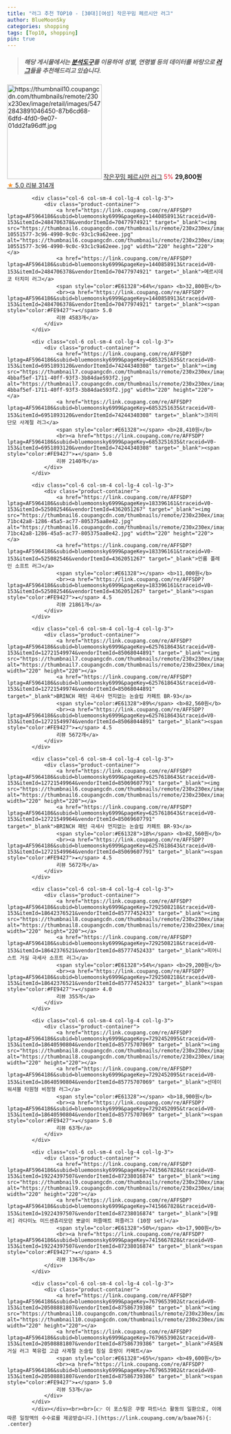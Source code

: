 ```yaml
---
title: "러그 추천 TOP10 - [30대][여성] 작은꾸밈 페르시안 러그"
author: BlueMoonSky
categories: shopping
tags: [Top10, shopping]
pin: true
---
```


> ##### 해당 게시물에서는 [**분석도구**](https://itemscout.io/)를 이용하여 **성별**, **연령별** 등의 데이터를 바탕으로 [**러그**](https://link.coupang.com/a/baae76)들을 추천해드리고 있습니다.
<div class="container"><div class="row">
            <div class="col-6 col-sm-4 col-lg-4 col-lg-3">
                <div class="product-container">
                    <a href="https://link.coupang.com/re/AFFSDP?lptag=AF5964186&subid=bluemoonsky6999&pageKey=5572749710&traceid=V0-153&itemId=8881665879&vendorItemId=76168346754" target="_blank"><img src="https://thumbnail10.coupangcdn.com/thumbnails/remote/230x230ex/image/retail/images/5472843891046450-87b6cd68-6dfd-4fd0-9e07-01dd2fa96dff.jpg" alt="https://thumbnail10.coupangcdn.com/thumbnails/remote/230x230ex/image/retail/images/5472843891046450-87b6cd68-6dfd-4fd0-9e07-01dd2fa96dff.jpg" width="220" height="220"></a>
                    <a href="https://link.coupang.com/re/AFFSDP?lptag=AF5964186&subid=bluemoonsky6999&pageKey=5572749710&traceid=V0-153&itemId=8881665879&vendorItemId=76168346754" target="_blank">작은꾸밈 페르시안 러그</a>
                    <span style="color:#E61328">5%</span> <b>29,800원</b>
                    <br><a href="https://link.coupang.com/re/AFFSDP?lptag=AF5964186&subid=bluemoonsky6999&pageKey=5572749710&traceid=V0-153&itemId=8881665879&vendorItemId=76168346754" target="_blank"><span style="color:#FE9427">★</span> 5.0
                    리뷰 314개</a>
                </div>
            </div>
            
            <div class="col-6 col-sm-4 col-lg-4 col-lg-3">
                <div class="product-container">
                    <a href="https://link.coupang.com/re/AFFSDP?lptag=AF5964186&subid=bluemoonsky6999&pageKey=1440858913&traceid=V0-153&itemId=2484706378&vendorItemId=70477974921" target="_blank"><img src="https://thumbnail6.coupangcdn.com/thumbnails/remote/230x230ex/image/retail/images/1926902671190086-10551577-3c96-4990-9c0c-93c1c9a62eee.jpg" alt="https://thumbnail6.coupangcdn.com/thumbnails/remote/230x230ex/image/retail/images/1926902671190086-10551577-3c96-4990-9c0c-93c1c9a62eee.jpg" width="220" height="220"></a>
                    <a href="https://link.coupang.com/re/AFFSDP?lptag=AF5964186&subid=bluemoonsky6999&pageKey=1440858913&traceid=V0-153&itemId=2484706378&vendorItemId=70477974921" target="_blank">메르시데코 터치미 러그</a>
                    <span style="color:#E61328">64%</span> <b>32,800원</b>
                    <br><a href="https://link.coupang.com/re/AFFSDP?lptag=AF5964186&subid=bluemoonsky6999&pageKey=1440858913&traceid=V0-153&itemId=2484706378&vendorItemId=70477974921" target="_blank"><span style="color:#FE9427">★</span> 5.0
                    리뷰 4583개</a>
                </div>
            </div>
            
            <div class="col-6 col-sm-4 col-lg-4 col-lg-3">
                <div class="product-container">
                    <a href="https://link.coupang.com/re/AFFSDP?lptag=AF5964186&subid=bluemoonsky6999&pageKey=6853251635&traceid=V0-153&itemId=6951893120&vendorItemId=74244340308" target="_blank"><img src="https://thumbnail7.coupangcdn.com/thumbnails/remote/230x230ex/image/retail/images/5216181874519199-4bbaf5ef-1711-40ff-93f3-3b84dae593f2.jpg" alt="https://thumbnail7.coupangcdn.com/thumbnails/remote/230x230ex/image/retail/images/5216181874519199-4bbaf5ef-1711-40ff-93f3-3b84dae593f2.jpg" width="220" height="220"></a>
                    <a href="https://link.coupang.com/re/AFFSDP?lptag=AF5964186&subid=bluemoonsky6999&pageKey=6853251635&traceid=V0-153&itemId=6951893120&vendorItemId=74244340308" target="_blank">크리미 단모 사계절 러그</a>
                    <span style="color:#E61328"></span> <b>28,410원</b>
                    <br><a href="https://link.coupang.com/re/AFFSDP?lptag=AF5964186&subid=bluemoonsky6999&pageKey=6853251635&traceid=V0-153&itemId=6951893120&vendorItemId=74244340308" target="_blank"><span style="color:#FE9427">★</span> 5.0
                    리뷰 2140개</a>
                </div>
            </div>
            
            <div class="col-6 col-sm-4 col-lg-4 col-lg-3">
                <div class="product-container">
                    <a href="https://link.coupang.com/re/AFFSDP?lptag=AF5964186&subid=bluemoonsky6999&pageKey=183396161&traceid=V0-153&itemId=525082546&vendorItemId=4362051267" target="_blank"><img src="https://thumbnail6.coupangcdn.com/thumbnails/remote/230x230ex/image/retail/images/1224430723018882-71bc42a8-1286-45a5-ac77-805375aa8e42.jpg" alt="https://thumbnail6.coupangcdn.com/thumbnails/remote/230x230ex/image/retail/images/1224430723018882-71bc42a8-1286-45a5-ac77-805375aa8e42.jpg" width="220" height="220"></a>
                    <a href="https://link.coupang.com/re/AFFSDP?lptag=AF5964186&subid=bluemoonsky6999&pageKey=183396161&traceid=V0-153&itemId=525082546&vendorItemId=4362051267" target="_blank">인룸 플레인 소프트 러그</a>
                    <span style="color:#E61328"></span> <b>11,000원</b>
                    <br><a href="https://link.coupang.com/re/AFFSDP?lptag=AF5964186&subid=bluemoonsky6999&pageKey=183396161&traceid=V0-153&itemId=525082546&vendorItemId=4362051267" target="_blank"><span style="color:#FE9427">★</span> 4.5
                    리뷰 21861개</a>
                </div>
            </div>
            
            <div class="col-6 col-sm-4 col-lg-4 col-lg-3">
                <div class="product-container">
                    <a href="https://link.coupang.com/re/AFFSDP?lptag=AF5964186&subid=bluemoonsky6999&pageKey=6257618643&traceid=V0-153&itemId=12721549974&vendorItemId=85068044891" target="_blank"><img src="https://thumbnail7.coupangcdn.com/thumbnails/remote/230x230ex/image/vendor_inventory/0d78/298ceaa9ffc12cf40621a90655d802410c3693561e96326504645e3ed50a.jpg" alt="https://thumbnail7.coupangcdn.com/thumbnails/remote/230x230ex/image/vendor_inventory/0d78/298ceaa9ffc12cf40621a90655d802410c3693561e96326504645e3ed50a.jpg" width="220" height="220"></a>
                    <a href="https://link.coupang.com/re/AFFSDP?lptag=AF5964186&subid=bluemoonsky6999&pageKey=6257618643&traceid=V0-153&itemId=12721549974&vendorItemId=85068044891" target="_blank">BRINCH 패턴 극세사 먼지없는 논슬립 카페트 BR-93</a>
                    <span style="color:#E61328">89%</span> <b>82,560원</b>
                    <br><a href="https://link.coupang.com/re/AFFSDP?lptag=AF5964186&subid=bluemoonsky6999&pageKey=6257618643&traceid=V0-153&itemId=12721549974&vendorItemId=85068044891" target="_blank"><span style="color:#FE9427">★</span> 4.5
                    리뷰 5672개</a>
                </div>
            </div>
            
            <div class="col-6 col-sm-4 col-lg-4 col-lg-3">
                <div class="product-container">
                    <a href="https://link.coupang.com/re/AFFSDP?lptag=AF5964186&subid=bluemoonsky6999&pageKey=6257618643&traceid=V0-153&itemId=12721549964&vendorItemId=85069607791" target="_blank"><img src="https://thumbnail6.coupangcdn.com/thumbnails/remote/230x230ex/image/vendor_inventory/26c4/0e6336bfa70dab859e34dcfda6f4d426969e5a014550060d8c24f473dcd3.jpg" alt="https://thumbnail6.coupangcdn.com/thumbnails/remote/230x230ex/image/vendor_inventory/26c4/0e6336bfa70dab859e34dcfda6f4d426969e5a014550060d8c24f473dcd3.jpg" width="220" height="220"></a>
                    <a href="https://link.coupang.com/re/AFFSDP?lptag=AF5964186&subid=bluemoonsky6999&pageKey=6257618643&traceid=V0-153&itemId=12721549964&vendorItemId=85069607791" target="_blank">BRINCH 패턴 극세사 먼지없는 논슬립 카페트 BR-93</a>
                    <span style="color:#E61328">18%</span> <b>82,560원</b>
                    <br><a href="https://link.coupang.com/re/AFFSDP?lptag=AF5964186&subid=bluemoonsky6999&pageKey=6257618643&traceid=V0-153&itemId=12721549964&vendorItemId=85069607791" target="_blank"><span style="color:#FE9427">★</span> 4.5
                    리뷰 5672개</a>
                </div>
            </div>
            
            <div class="col-6 col-sm-4 col-lg-4 col-lg-3">
                <div class="product-container">
                    <a href="https://link.coupang.com/re/AFFSDP?lptag=AF5964186&subid=bluemoonsky6999&pageKey=7292508218&traceid=V0-153&itemId=18642376521&vendorItemId=85777452433" target="_blank"><img src="https://thumbnail8.coupangcdn.com/thumbnails/remote/230x230ex/image/rs_quotation_api/faxsdwom/5c311b5edc85470484b77dea57d095b3.jpg" alt="https://thumbnail8.coupangcdn.com/thumbnails/remote/230x230ex/image/rs_quotation_api/faxsdwom/5c311b5edc85470484b77dea57d095b3.jpg" width="220" height="220"></a>
                    <a href="https://link.coupang.com/re/AFFSDP?lptag=AF5964186&subid=bluemoonsky6999&pageKey=7292508218&traceid=V0-153&itemId=18642376521&vendorItemId=85777452433" target="_blank">피어니스트 거실 극세사 소프트 러그</a>
                    <span style="color:#E61328">54%</span> <b>29,200원</b>
                    <br><a href="https://link.coupang.com/re/AFFSDP?lptag=AF5964186&subid=bluemoonsky6999&pageKey=7292508218&traceid=V0-153&itemId=18642376521&vendorItemId=85777452433" target="_blank"><span style="color:#FE9427">★</span> 4.0
                    리뷰 355개</a>
                </div>
            </div>
            
            <div class="col-6 col-sm-4 col-lg-4 col-lg-3">
                <div class="product-container">
                    <a href="https://link.coupang.com/re/AFFSDP?lptag=AF5964186&subid=bluemoonsky6999&pageKey=7292452095&traceid=V0-153&itemId=18640590804&vendorItemId=85775707069" target="_blank"><img src="https://thumbnail8.coupangcdn.com/thumbnails/remote/230x230ex/image/rs_quotation_api/eahxq2x9/50b410f20e8c4b25a48a83827680a748.jpg" alt="https://thumbnail8.coupangcdn.com/thumbnails/remote/230x230ex/image/rs_quotation_api/eahxq2x9/50b410f20e8c4b25a48a83827680a748.jpg" width="220" height="220"></a>
                    <a href="https://link.coupang.com/re/AFFSDP?lptag=AF5964186&subid=bluemoonsky6999&pageKey=7292452095&traceid=V0-153&itemId=18640590804&vendorItemId=85775707069" target="_blank">선데이 워셔블 타원형 비정형 러그</a>
                    <span style="color:#E61328"></span> <b>18,900원</b>
                    <br><a href="https://link.coupang.com/re/AFFSDP?lptag=AF5964186&subid=bluemoonsky6999&pageKey=7292452095&traceid=V0-153&itemId=18640590804&vendorItemId=85775707069" target="_blank"><span style="color:#FE9427">★</span> 5.0
                    리뷰 63개</a>
                </div>
            </div>
            
            <div class="col-6 col-sm-4 col-lg-4 col-lg-3">
                <div class="product-container">
                    <a href="https://link.coupang.com/re/AFFSDP?lptag=AF5964186&subid=bluemoonsky6999&pageKey=7415667828&traceid=V0-153&itemId=19224397507&vendorItemId=87238016874" target="_blank"><img src="https://thumbnail9.coupangcdn.com/thumbnails/remote/230x230ex/image/vendor_inventory/6330/de06f201e74bde346096545bac6d859104dcd56d45022c2d78a84664b8e6.png" alt="https://thumbnail9.coupangcdn.com/thumbnails/remote/230x230ex/image/vendor_inventory/6330/de06f201e74bde346096545bac6d859104dcd56d45022c2d78a84664b8e6.png" width="220" height="220"></a>
                    <a href="https://link.coupang.com/re/AFFSDP?lptag=AF5964186&subid=bluemoonsky6999&pageKey=7415667828&traceid=V0-153&itemId=19224397507&vendorItemId=87238016874" target="_blank">[9컬러] 라다미노 미드센츄리모던 뽀글이 퍼즐매트 퍼즐러그 (10장 set)</a>
                    <span style="color:#E61328">50%</span> <b>17,900원</b>
                    <br><a href="https://link.coupang.com/re/AFFSDP?lptag=AF5964186&subid=bluemoonsky6999&pageKey=7415667828&traceid=V0-153&itemId=19224397507&vendorItemId=87238016874" target="_blank"><span style="color:#FE9427">★</span> 4.5
                    리뷰 136개</a>
                </div>
            </div>
            
            <div class="col-6 col-sm-4 col-lg-4 col-lg-3">
                <div class="product-container">
                    <a href="https://link.coupang.com/re/AFFSDP?lptag=AF5964186&subid=bluemoonsky6999&pageKey=7679653902&traceid=V0-153&itemId=20508881807&vendorItemId=87586739386" target="_blank"><img src="https://thumbnail10.coupangcdn.com/thumbnails/remote/230x230ex/image/vendor_inventory/f7a6/ec9105f64a7af4fb89fd220db1090e9950a8f1de76a001ec2512bbf13bdb.jpg" alt="https://thumbnail10.coupangcdn.com/thumbnails/remote/230x230ex/image/vendor_inventory/f7a6/ec9105f64a7af4fb89fd220db1090e9950a8f1de76a001ec2512bbf13bdb.jpg" width="220" height="220"></a>
                    <a href="https://link.coupang.com/re/AFFSDP?lptag=AF5964186&subid=bluemoonsky6999&pageKey=7679653902&traceid=V0-153&itemId=20508881807&vendorItemId=87586739386" target="_blank">FASEN 거실 러그 북유럽 고급 사계절 논슬립 침실 호랑이 카페트</a>
                    <span style="color:#E61328">65%</span> <b>49,600원</b>
                    <br><a href="https://link.coupang.com/re/AFFSDP?lptag=AF5964186&subid=bluemoonsky6999&pageKey=7679653902&traceid=V0-153&itemId=20508881807&vendorItemId=87586739386" target="_blank"><span style="color:#FE9427">★</span> 5.0
                    리뷰 53개</a>
                </div>
            </div>
            </div></div><br><br>[👉 이 포스팅은 쿠팡 파트너스 활동의 일환으로, 이에 따른 일정액의 수수료를 제공받습니다.](https://link.coupang.com/a/baae76){: .center}